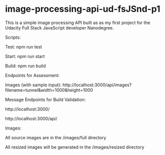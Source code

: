 # image-processing-api-ud-fsJSnd-p1

This is a simple image processing API built as as my first project for the Udacity Full Stack JavaScript developer Nanodegree.

Scripts:

Test: npm run test

Start: npm run start

Build: npm run build

Endpoints for Assessment:

Images (with sample input):
http://localhost:3000/api/images?filename=tunnel&width=1000&height=1000

Message Endpoints for Build Validation:

http://localhost:3000/

http://localhost:3000/api/

Images:

All source images are in the /images/full directory

All resized images will be generated in the /images/resized directory

